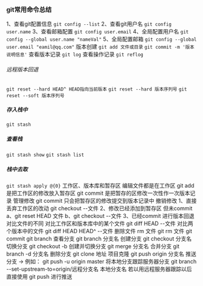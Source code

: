 ### git常用命令总结
1、查看git配置信息
``` git config --list ```
2、查看git用户名
``` git config user.name ```
3、查看邮箱配置
``` git config user.email ```
4、全局配置用户名
``` git config --global user.name "nameVal" ```
5、全局配置邮箱
``` git config --global user.email "eamil@qq.com" ```
版本创建
``` git add 文件或目录 ```
``` git commit -m '版本说明信息' ``` 
查看版本记录
``` git log ```
查看操作记录
``` git reflog ```
###### 远程版本回退
``` git reset --hard HEAD^ HEAD指向当前版本 ```
``` git reset --hard 版本序列号 ```
``` git reset --soft 版本序列号 ```
##### 存入栈中
``` git stash ```
##### 查看栈
``` git stash show ```
``` git stash list ```
##### 栈中去取
``` git stash apply @{0} ```
工作区、版本库和暂存区
编辑文件都是在工作区
 git add 是把工作区的修改放入暂存区
 git commit 是把暂存的区修改一次性作一次版本记录
管理修改
git commit 只会把暂存区的修改提交到版本记录中
撤销修改
1、直接丢弃工作区的改动 git checkout --文件
2、修改已经添加到暂存区 但未commit a、git reset HEAD 文件 b、git checkout --文件
3、已经commit 进行版本回退
对比文件的不同
对比工作区和版本库中的某个文件 git diff HEAD --文件
对比两个版本中的文件 git diff HEAD HEAD^ --文件
删除文件
rm 文件
git rm 文件
git commit
git branch 查看分支
git branch 分支名 创建分支
git checkout 分支名 切换分支
git checkout -b 创建并切换分支
git merge 分支名 合并分支
git branch -d 分支名 删除分支
git clone 地址 项目克隆
git push origin 分支名 推送分支 -> 例如： git push -u origin master
将本地分支跟踪服务器分支
git branch --set-upstream-to=origin/远程分支名 本地分支名
若以用远程服务器跟踪以后 直接使用 git push 进行推送